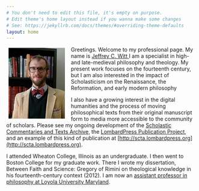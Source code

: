 ```yaml
---
# You don't need to edit this file, it's empty on purpose.
# Edit theme's home layout instead if you wanna make some changes
# See: https://jekyllrb.com/docs/themes/#overriding-theme-defaults
layout: home
---
```



<img rel="foaf:img" src="/assets/images/witt.jpg" alt="Profile Picture" style="float: left; margin: 4px 16px 5px 6px; width: 150px;"/>Greetings. Welcome to my professional page. My name is
<span about="http://jeffreycwitt.com/#me" id="me" typeof="foaf:Person">
      <a property="foaf:name rdfs:label" rel="foaf:homepage foaf:made" href="http://jeffreycwitt.com">
        <span about="http://jeffreycwitt.com/#me">
          <span property="foaf:givenName">Jeffrey</span> C.
          <span property="foaf:familyName">Witt</span>
        </span>
      </a>
      <span id="cert" property="cert:key" resource="http://jeffreycwitt.com/#cert" typeof="cert:RSAPublicKey">
          <meta property="cert:modulus" datatype="xsd:hexBinary" content="" />
          <meta property="cert:exponent" datatype="xsd:nonNegativeInteger" content="65537" />
      </span>
    </span>
    I am a specialist in high- and late-medieval philosophy and theology. My present work focuses on the fourteenth century, but I am also interested in the impact of Scholasticism on the Renaissance, the Reformation, and early modern philosophy

I also have a growing interest in the digital humanities and the process of moving philosophical texts from their original manuscript form to media more accessible to the community of scholars. Please see my ongoing development of the [Scholastic Commentaries and Texts Archive](http://scta.info), the [LombardPress Publication Project](http://lombardpress.org), and an example of this kind of publication at [http://scta.lombardpress.org](http://scta.lombardpress.org).

I attended Wheaton College, Illinois as an undergraduate. I then went to Boston College for my graduate work. There I wrote my dissertation, Between Faith and Science: Gregory of Rimini on theological knowledge in his fourteenth-century context (2012). I am now an [assistant professor in philosophy at Loyola University Maryland](http://www.loyola.edu/academics/philosophy/faculty).
